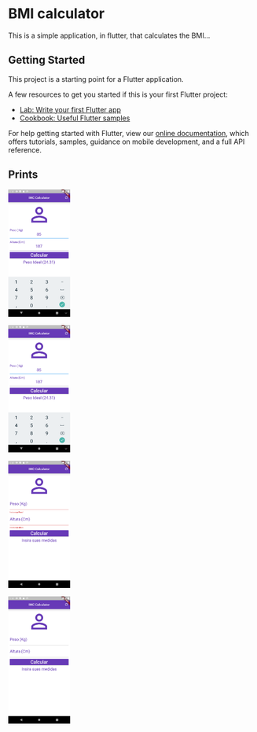 # BMI calculator

This is a simple application, in flutter, that calculates the BMI...

## Getting Started

This project is a starting point for a Flutter application.

A few resources to get you started if this is your first Flutter project:

- [Lab: Write your first Flutter app](https://flutter.dev/docs/get-started/codelab)
- [Cookbook: Useful Flutter samples](https://flutter.dev/docs/cookbook)

For help getting started with Flutter, view our
[online documentation](https://flutter.dev/docs), which offers tutorials,
samples, guidance on mobile development, and a full API reference.

## Prints

<img src="./images/print1.png"
     alt="Markdown Monster icon"
     width= "25%" />

<img src="./images/print2.png"
    alt="Markdown Monster icon"
    width= "25%" />

<img src="./images/print3.png"
    alt="Markdown Monster icon"
    width= "25%" />

<img src="./images/print4.png"
    alt="Markdown Monster icon"
    width= "25%" />